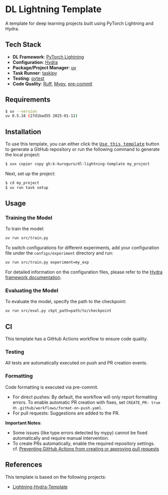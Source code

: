 # DL Lightning Template

A template for deep learning projects built using PyTorch Lightning and Hydra.

## Tech Stack

- **DL Framework**: [PyTorch Lightning](https://github.com/Lightning-AI/pytorch-lightning)
- **Configuration**: [Hydra](https://github.com/facebookresearch/hydra)
- **Package/Project Manager**: [uv](https://github.com/astral-sh/uv)
- **Task Runner**: [taskipy](https://github.com/taskipy/taskipy)
- **Testing**: [pytest](https://github.com/pytest-dev/pytest)
- **Code Quality**: [Ruff](https://github.com/astral-sh/ruff), [Mypy](https://github.com/python/mypy), [pre-commit](https://github.com/pre-commit/pre-commit)

## Requirements

```bash
$ uv --version
uv 0.5.18 (27d1bad55 2025-01-11)
```

## Installation

To use this template, you can either click the [<kbd>Use this template</kbd>](https://github.com/k-kuroguro/dl-lightning-template/generate) button to generate a GitHub repository or run the following command to generate the local project:

```bash
$ uvx copier copy gh:k-kuroguro/dl-lightning-template my_project
```

Next, set up the project:

```bash
$ cd my_project
$ uv run task setup
```

## Usage

### Training the Model

To train the model:

```bash
uv run src/train.py
```

To switch configurations for different experiments, add your configuration file under the `configs/experiment` directory and run:

```bash
uv run src/train.py experiment=my_exp
```

For detailed information on the configuration files, please refer to the [Hydra framework documentation](https://hydra.cc/docs/intro/).

### Evaluating the Model

To evaluate the model, specify the path to the checkpoint:

```bash
uv run src/eval.py ckpt_path=path/to/checkpoint
```

## CI

This template has a GitHub Actions workflow to ensure code quality.

### Testing

All tests are automatically executed on push and PR creation events.

### Formatting

Code formatting is executed via pre-commit.

- For direct pushes: By default, the workflow will only report formatting errors. To enable automatic PR creation with fixes, set `CREATE_PR: true` in `.github/workflows/format-on-push.yaml`.
- For pull requests: Suggestions are added to the PR.

**Important Notes**:

- Some issues (like type errors detected by mypy) cannot be fixed automatically and require manual intervention.
- To create PRs automatically, enable the required repository settings.\
  cf. [Preventing GitHub Actions from creating or approving pull requests](https://docs.github.com/en/repositories/managing-your-repositorys-settings-and-features/enabling-features-for-your-repository/managing-github-actions-settings-for-a-repository#preventing-github-actions-from-creating-or-approving-pull-requests)

## References

This template is based on the following projects:

- [Lightning-Hydra-Template](https://github.com/ashleve/lightning-hydra-template)
